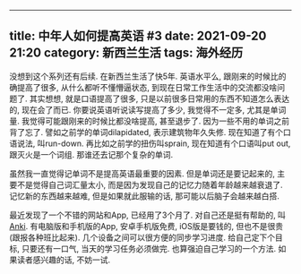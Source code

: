 ----
title: 中年人如何提高英语 #3
date: 2021-09-20 21:20
category: 新西兰生活
tags:   海外经历
----

没想到这个系列还有后续. 在新西兰生活了快5年. 英语水平么, 跟刚来的时候比的确提高了很多, 从什么都听不懂懵逼状态, 到现在日常工作生活中的交流都没啥问题了. 其实想想, 就是口语提高了很多, 只是以前很多日常用的东西不知道怎么表达的, 现在会了而已. 你要说英语听说读写提高了多少, 我觉得不一定多, 尤其是单词量. 我觉得可能跟刚来的时候比都没啥提高, 甚至退步了. 因为一些不用的单词之前背了忘了. 譬如之前学的单词dilapidated, 表示建筑物年久失修. 现在知道了有个口语说法, 叫run-down. 再比如之前学的扭伤叫sprain, 现在知道有个口语叫put out, 跟灭火是一个词组. 那谁还去记那个复杂的单词. 

虽然我一直觉得记单词不是提高英语最重要的因素. 但是单词还是要记起来的, 主要不是觉得自己词汇量太小, 而是因为发现自己的记忆力随着年龄越来越衰退了. 记忆新的东西越来越难, 但是如果就此服输的话, 那可能以后脑子会越来越白搭. 

最近发现了一个不错的网站和App, 已经用了3个月了. 对自己还是挺有帮助的, 叫[Anki](https://ankiweb.net/). 有电脑版和手机版的App, 安卓手机版免费, iOS版是要钱的, 但也不是很贵(跟报各种班比起来). 几个设备之间可以很方便的同步学习进度. 给自己定下个目标, 只要还有一口气, 当天的学习任务必须做完. 也算强迫自己学习的一个方法. 如果读者感兴趣的话, 不妨一试. 
